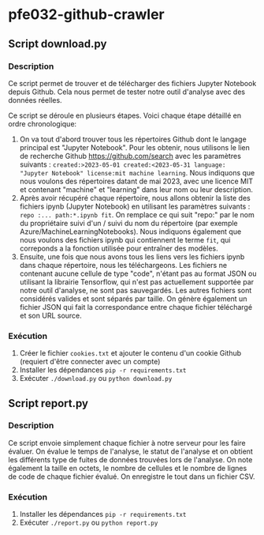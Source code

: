 # pfe032-github-crawler

## Script download.py

### Description

Ce script permet de trouver et de télécharger des fichiers Jupyter Notebook depuis Github. Cela nous permet de tester notre outil d'analyse avec des données réelles.

Ce script se déroule en plusieurs étapes. Voici chaque étape détaillé en ordre chronologique:

1. On va tout d'abord trouver tous les répertoires Github dont le langage principal est "Jupyter Notebook". Pour les obtenir, nous utilisons le lien de recherche Github https://github.com/search avec les paramètres suivants : `created:>2023-05-01 created:<2023-05-31 language: "Jupyter Notebook" license:mit machine learning`. Nous indiquons que nous voulons des répertoires datant de mai 2023, avec une licence MIT et contenant "machine" et "learning" dans leur nom ou leur description.
2. Après avoir récupéré chaque répertoire, nous allons obtenir la liste des fichiers ipynb (Jupyter Notebook) en utilisant les paramètres suivants : `repo :... path:*.ipynb fit`. On remplace ce qui suit "repo:" par le nom du propriétaire suivi d'un / suivi du nom du répertoire (par exemple Azure/MachineLearningNotebooks). Nous indiquons également que nous voulons des fichiers ipynb qui contiennent le terme `fit`, qui correponds a la fonction utilisée pour entraîner des modèles.
3. Ensuite, une fois que nous avons tous les liens vers les fichiers ipynb dans chaque répertoire, nous les téléchargeons. Les fichiers ne contenant aucune cellule de type "code", n'étant pas au format JSON ou utilisant la librairie Tensorflow, qui n'est pas actuellement supportée par notre outil d'analyse, ne sont pas sauvegardés. Les autres fichiers sont considérés valides et sont séparés par taille. On génère également un fichier JSON qui fait la correspondance entre chaque fichier téléchargé et son URL source.

### Exécution

1. Créer le fichier ``cookies.txt`` et ajouter le contenu d'un cookie Github (requiert d'être connecter avec un compte)
2. Installer les dépendances `pip -r requirements.txt`
3. Exécuter `./download.py` ou `python download.py`

## Script report.py

### Description

Ce script envoie simplement chaque fichier à notre serveur pour les faire évaluer. On évalue le temps de l'analyse, le statut de l'analyse et on obtient les différents type de fuites de données trouvées lors de l'analyse. On note également la taille en octets, le nombre de cellules et le nombre de lignes de code de chaque fichier évalué. On enregistre le tout dans un fichier CSV.

### Exécution

1. Installer les dépendances `pip -r requirements.txt`
2. Exécuter `./report.py` ou `python report.py`
